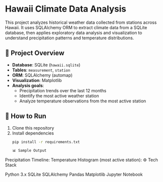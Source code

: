 # Hawaii Climate Data Analysis

This project analyzes historical weather data collected from stations across Hawaii. It uses SQLAlchemy ORM to extract climate data from a SQLite database, then applies exploratory data analysis and visualization to understand precipitation patterns and temperature distributions.

## 📌 Project Overview

- **Database**: SQLite (`hawaii.sqlite`)
- **Tables**: `measurement`, `station`
- **ORM**: SQLAlchemy (automap)
- **Visualization**: Matplotlib
- **Analysis goals**:
  - Precipitation trends over the last 12 months
  - Identify the most active weather station
  - Analyze temperature observations from the most active station

## 🚀 How to Run

1. Clone this repository  
2. Install dependencies  
   ```bash
   pip install -r requirements.txt

   📊 Sample Output

Precipitation Timeline:
Temperature Histogram (most active station):
⚙️ Tech Stack

Python 3.x
SQLite
SQLAlchemy
Pandas
Matplotlib
Jupyter Notebook

